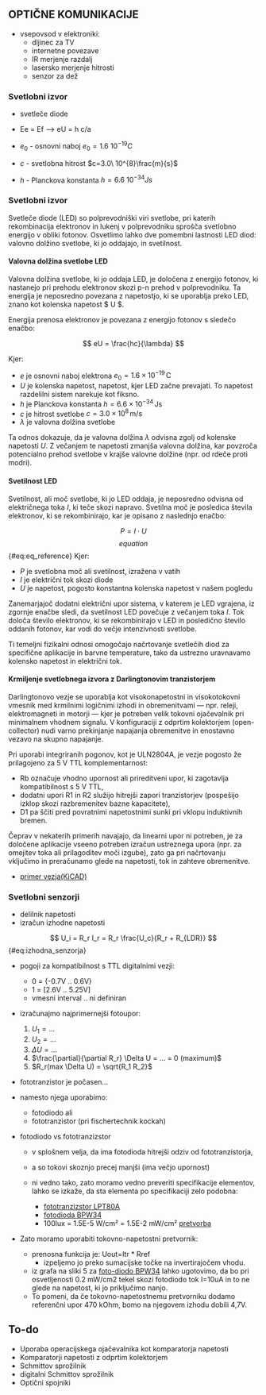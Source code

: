 OPTIČNE KOMUNIKACIJE
--------------------------------------------------------------------------------
- vsepovsod v elektroniki:
    - dljinec za TV
    - internetne povezave
    - IR merjenje razdalj
    - lasersko merjenje hitrosti
    - senzor za dež

###  Svetlobni izvor 

- svetleče diode
- Ee = Ef --> eU = h c/a

- $e_0$ - osnovni naboj $e_0=1.6\ 10^{-19} C$
- $c$ - svetlobna hitrost $c=3.0\ 10^{8}\frac{m}{s}$
- $h$ - Planckova konstanta $h=6.6\ 10^{-34}Js$

### Svetlobni izvor

Svetleče diode (LED) so polprevodniški viri svetlobe, pri katerih rekombinacija elektronov in lukenj v polprevodniku sprošča svetlobno energijo v obliki fotonov. Osvetlimo lahko dve pomembni lastnosti LED diod: valovno dolžino svetlobe, ki jo oddajajo, in svetilnost.

#### Valovna dolžina svetlobe LED

Valovna dolžina svetlobe, ki jo oddaja LED, je določena z energijo fotonov, ki nastanejo pri prehodu elektronov skozi p-n prehod v polprevodniku. Ta energija je neposredno povezana z napetostjo, ki se uporablja preko LED, znano kot kolenska napetost $ U $.

Energija prenosa elektronov je povezana z energijo fotonov s sledečo enačbo:

$$ eU = \frac{hc}{\lambda} $$

Kjer:

- $e$ je osnovni naboj elektrona $e_0 = 1.6 \times 10^{-19} \, \text{C}$
- $U$ je kolenska napetost, napetost, kjer LED začne prevajati. To napetost razdelilni sistem narekuje kot fiksno.
- $h$ je Planckova konstanta $h = 6.6 \times 10^{-34} \, \text{Js}$
- $c$ je hitrost svetlobe $c = 3.0 \times 10^{8} \, \text{m/s}$
- $\lambda$ je valovna dolžina svetlobe

Ta odnos dokazuje, da je valovna dolžina $\lambda$ odvisna zgolj od kolenske napetosti $U$. Z večanjem te napetosti zmanjša valovna dolžina, kar povzroča potencialno prehod svetlobe v krajše valovne dolžine (npr. od rdeče proti modri).

#### Svetilnost LED

Svetilnost, ali moč svetlobe, ki jo LED oddaja, je neposredno odvisna od električnega toka $I$, ki teče skozi napravo. Svetilna moč je posledica števila elektronov, ki se rekombinirajo, kar je opisano z naslednjo enačbo:

$$ P = I \cdot U $$
$$equation$${#eq:eq_reference}
Kjer:

- $P$ je svetlobna moč ali svetilnost, izražena v vatih
- $I$ je električni tok skozi diode
- $U$ je napetost, pogosto konstantna kolenska napetost v našem pogledu

Zanemarjajoč dodatni električni upor sistema, v katerem je LED vgrajena, iz zgornje enačbe sledi, da svetilnost LED povečuje z večanjem toka $I$. Tok določa število elektronov, ki se rekombinirajo v LED in posledično število oddanih fotonov, kar vodi do večje intenzivnosti svetlobe.

Ti temeljni fizikalni odnosi omogočajo načrtovanje svetlečih diod za specifične aplikacije in barvne temperature, tako da ustrezno uravnavamo kolensko napetost in električni tok.

#### Krmiljenje svetlobnega izvora z Darlingtonovim tranzistorjem

Darlingtonovo vezje se uporablja kot visokonapetostni in visokotokovni vmesnik med krmilnimi logičnimi izhodi in obremenitvami — npr. releji, elektromagneti in motorji — kjer je potreben velik tokovni ojačevalnik pri minimalnem vhodnem signalu. V konfiguraciji z odprtim kolektorjem (open-collector) nudi varno prekinjanje napajanja obremenitve in enostavno vezavo na skupno napajanje.

Pri uporabi integriranih pogonov, kot je ULN2804A, je vezje pogosto že prilagojeno za 5 V TTL komplementarnost:

- Rb označuje vhodno upornost ali prireditveni upor, ki zagotavlja kompatibilnost s 5 V TTL,
- dodatni upori R1 in R2 služijo hitrejši zapori tranzistorjev (pospešijo izklop skozi razbremenitev bazne kapacitete),
- D1 pa ščiti pred povratnimi napetostnimi sunki pri vklopu induktivnih bremen.

Čeprav v nekaterih primerih navajajo, da linearni upor ni potreben, je za določene aplikacije vseeno potreben izračun ustreznega upora (npr. za omejitev toka ali prilagoditev moči izgube), zato ga pri načrtovanju vključimo in preračunamo glede na napetosti, tok in zahteve obremenitve.

- [primer vezja(KiCAD) ](./circ/1_1_Darlingtom_open_collector_circ_withRb.png)

### Svetlobni senzorji

- delilnik napetosti
- izračun izhodne napetosti

$$ U_i = R_r I_r = R_r \frac{U_c}{R_r + R_{LDR}} $${#eq:izhodna_senzorja}

- pogoji za kompatibilnost s TTL digitalnimi vezji:
    - 0 = {-0.7V .. 0.6V}
    - 1 = [2.6V .. 5.25V]
    - vmesni interval .. ni definiran

- izračunajmo najprimernejši fotoupor:
    1. $U_1 = ...$
    2. $U_2 = ...$
    3. $\Delta U = ...$
    4. $\frac{\partial}{\partial R_r} \Delta U = ... = 0 (maximum)$
    5. $R_r(max \Delta U) = \sqrt{R_1 R_2}$

<!--
v wolframalpha:

- u_1 = r_0 * (u_0 /(r_0 + r_1))
- u_2 = r_0 * (u_0 /(r_0 + r_2))
- dU= r_0 * (u_0 /(r_0 + r_1)) - r_0 * (u_0 /(r_0 + r_2))
- derivate(r_0 * (u_0 /(r_0 + r_1)) - r_0 * (u_0 /(r_0 + r_2)),r_0)
- spremeni r_0 v x
- derivate(x * (u_0 /(x + r_1)) - x * (u_0 /(x + r_2)),x)
- če privzamemeo, da so x, u_0, r_1 in r_2 pozitivne vrednosti...
- solve(derivate(x * (u_0 /(x + r_1)) - x * (u_0 /(x + r_2)) , x) = 0 , x)
-->

- fototranzistor je počasen...
- namesto njega uporabimo:
    - fotodiodo ali
    - fototranzistor (pri fischertechnik kockah)
- fotodiodo vs fototranzizstor
    - v splošnem velja, da ima fotodioda hitrejši odziv od fototranzistorja,
    - a so tokovi skoznjo precej manjši (ima večjo upornost)

    - ni vedno tako, zato moramo vedno preveriti specifikacije elementov, lahko se izkaže, da sta elementa po specifikaciji zelo podobna:
        - [fototranzizstor LPT80A](https://search.datasheetcatalog.net/key/LPT80A)
        - [fotodioda BPW34](https://search.datasheetcatalog.net/key/BPW34)
        - 100lux = 1.5E-5 W/cm² = 1.5E-2 mW/cm² [pretvorba](https://www.unitsconverters.com/en/Lx-To-W/Cm3/Utu-3537-3547)

- Zato moramo uporabiti tokovno-napetostni pretvornik:
  - prenosna funkcija je: Uout=Itr *  Rref
    - izpeljemo jo preko sumacijske točke na invertirajočem vhodu.
  - iz grafa na sliki 5 za [foto-diodo BPW34](https://www.vishay.com/docs/81521/bpw34.pdf) lahko ugotovimo, da bo pri osvetljenosti 0.2 mW/cm2 tekel skozi fotodiodo tok I=10uA in to ne glede na napetost, ki jo priključimo nanjo.
  - To pomeni, da če tokovno-napetostnemu pretvorniku dodamo referenčni upor 470 kOhm, bomo na njegovem izhodu dobili 4,7V.

## To-do
- Uporaba operacijskega ojačevalnika kot komparatorja napetosti
- Komparatorji napetosti z odprtim kolektorjem
- Schmittov sprožilnik
- digitalni Schmittov sprožilnik 
- Optični spojniki 

